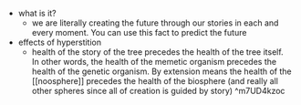   * what is it?
    * we are literally creating the future through our stories in each and every moment. You can use this fact to predict the future
  * effects of hyperstition
    * health of the story of the tree precedes the health of the tree itself. In other words, the health of the memetic organism precedes the health of the genetic organism. By extension means the health of the [[noosphere]] precedes the health of the biosphere (and really all other spheres since all of creation is guided by story) ^m7UD4kzoc
